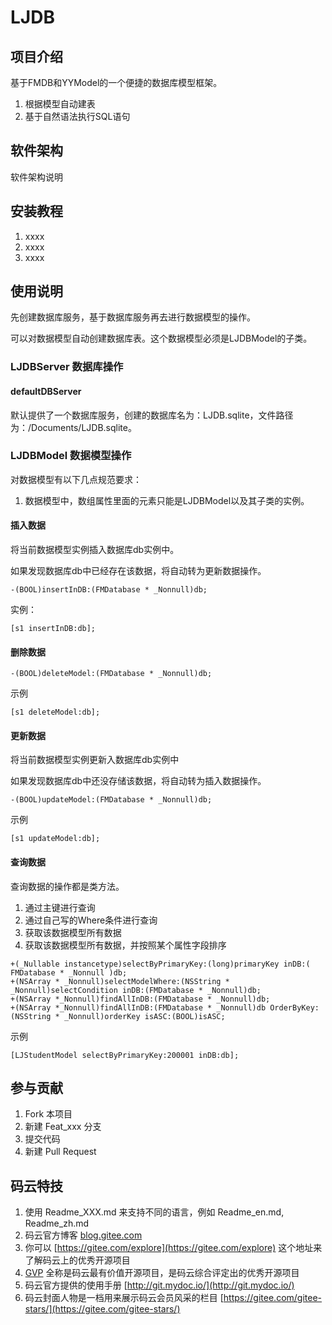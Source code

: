 # LJDB

## 项目介绍
基于FMDB和YYModel的一个便捷的数据库模型框架。

1. 根据模型自动建表
2. 基于自然语法执行SQL语句

## 软件架构
软件架构说明


## 安装教程

1. xxxx
2. xxxx
3. xxxx

## 使用说明

先创建数据库服务，基于数据库服务再去进行数据模型的操作。

可以对数据模型自动创建数据库表。这个数据模型必须是LJDBModel的子类。

### LJDBServer 数据库操作

#### defaultDBServer

默认提供了一个数据库服务，创建的数据库名为：LJDB.sqlite，文件路径为：/Documents/LJDB.sqlite。

### LJDBModel 数据模型操作

对数据模型有以下几点规范要求：
1. 数据模型中，数组属性里面的元素只能是LJDBModel以及其子类的实例。

#### 插入数据

将当前数据模型实例插入数据库db实例中。

如果发现数据库db中已经存在该数据，将自动转为更新数据操作。

```
-(BOOL)insertInDB:(FMDatabase * _Nonnull)db;
```
实例：
```
[s1 insertInDB:db];
```

#### 删除数据

```
-(BOOL)deleteModel:(FMDatabase * _Nonnull)db;
```
示例
```
[s1 deleteModel:db];
```

#### 更新数据

将当前数据模型实例更新入数据库db实例中

如果发现数据库db中还没存储该数据，将自动转为插入数据操作。

```
-(BOOL)updateModel:(FMDatabase * _Nonnull)db;
```
示例
```
[s1 updateModel:db];
```

#### 查询数据

查询数据的操作都是类方法。

1. 通过主键进行查询
2. 通过自己写的Where条件进行查询
3. 获取该数据模型所有数据
4. 获取该数据模型所有数据，并按照某个属性字段排序
```
+(_Nullable instancetype)selectByPrimaryKey:(long)primaryKey inDB:( FMDatabase * _Nonnull )db;
+(NSArray * _Nonnull)selectModelWhere:(NSString * _Nonnull)selectCondition inDB:(FMDatabase * _Nonnull)db;
+(NSArray *_Nonnull)findAllInDB:(FMDatabase * _Nonnull)db;
+(NSArray *_Nonnull)findAllInDB:(FMDatabase * _Nonnull)db OrderByKey:(NSString * _Nonnull)orderKey isASC:(BOOL)isASC;
```
示例
```
[LJStudentModel selectByPrimaryKey:200001 inDB:db];
```

## 参与贡献

1. Fork 本项目
2. 新建 Feat_xxx 分支
3. 提交代码
4. 新建 Pull Request


## 码云特技

1. 使用 Readme\_XXX.md 来支持不同的语言，例如 Readme\_en.md, Readme\_zh.md
2. 码云官方博客 [blog.gitee.com](https://blog.gitee.com)
3. 你可以 [https://gitee.com/explore](https://gitee.com/explore) 这个地址来了解码云上的优秀开源项目
4. [GVP](https://gitee.com/gvp) 全称是码云最有价值开源项目，是码云综合评定出的优秀开源项目
5. 码云官方提供的使用手册 [http://git.mydoc.io/](http://git.mydoc.io/)
6. 码云封面人物是一档用来展示码云会员风采的栏目 [https://gitee.com/gitee-stars/](https://gitee.com/gitee-stars/)

